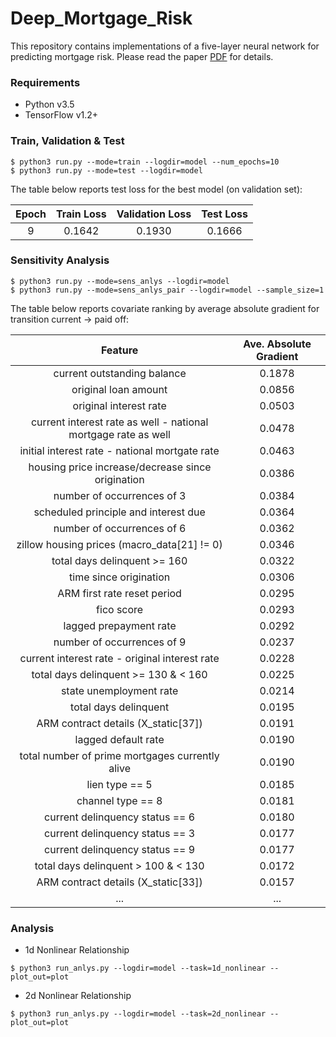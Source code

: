 # Deep_Mortgage_Risk

This repository contains implementations of a five-layer neural network for predicting mortgage risk. Please read the paper [PDF](https://papers.ssrn.com/sol3/papers.cfm?abstract_id=2799443) for details. 

### Requirements
  * Python v3.5
  * TensorFlow v1.2+

### Train, Validation & Test
```
$ python3 run.py --mode=train --logdir=model --num_epochs=10
$ python3 run.py --mode=test --logdir=model
```
The table below reports test loss for the best model (on validation set):

| Epoch | Train Loss | Validation Loss | Test Loss |
|:-----:|:----------:|:---------------:|:---------:|
| 9     | 0.1642     | 0.1930          | 0.1666    |

### Sensitivity Analysis
```
$ python3 run.py --mode=sens_anlys --logdir=model
$ python3 run.py --mode=sens_anlys_pair --logdir=model --sample_size=1
```
The table below reports covariate ranking by average absolute gradient for transition current -> paid off: 

| Feature                                                        | Ave. Absolute Gradient |
|:--------------------------------------------------------------:|:----------------------:|
| current outstanding balance                                    | 0.1878                 |
| original loan amount                                           | 0.0856                 |
| original interest rate                                         | 0.0503                 |
| current interest rate as well - national mortgage rate as well | 0.0478                 |
| initial interest rate - national mortgate rate                 | 0.0463                 |
| housing price increase/decrease since origination              | 0.0386                 |
| number of occurrences of 3                                     | 0.0384                 |
| scheduled principle and interest due                           | 0.0364                 |
| number of occurrences of 6                                     | 0.0362                 |
| zillow housing prices (macro_data[21] != 0)                    | 0.0346                 |
| total days delinquent >= 160                                   | 0.0322                 |
| time since origination                                         | 0.0306                 |
| ARM first rate reset period                                    | 0.0295                 |
| fico score                                                     | 0.0293                 |
| lagged prepayment rate                                         | 0.0292                 |
| number of occurrences of 9                                     | 0.0237                 |
| current interest rate - original interest rate                 | 0.0228                 |
| total days delinquent >= 130 & < 160                           | 0.0225                 |
| state unemployment rate                                        | 0.0214                 |
| total days delinquent                                          | 0.0195                 |
| ARM contract details (X_static[37])                            | 0.0191                 |
| lagged default rate                                            | 0.0190                 |
| total number of prime mortgages currently alive                | 0.0190                 |
| lien type == 5                                                 | 0.0185                 |
| channel type == 8                                              | 0.0181                 |
| current delinquency status == 6                                | 0.0180                 |
| current delinquency status == 3                                | 0.0177                 |
| current delinquency status == 9                                | 0.0177                 |
| total days delinquent > 100 & < 130                            | 0.0172                 |
| ARM contract details (X_static[33])                            | 0.0157                 |
| ...                                                            | ...                    |

### Analysis
  * 1d Nonlinear Relationship
```
$ python3 run_anlys.py --logdir=model --task=1d_nonlinear --plot_out=plot
```

  * 2d Nonlinear Relationship
```
$ python3 run_anlys.py --logdir=model --task=2d_nonlinear --plot_out=plot
```
